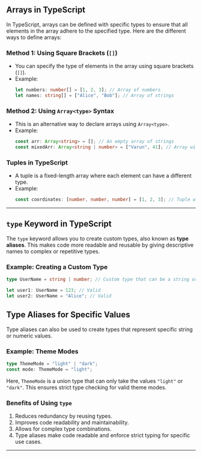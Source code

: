 ## Arrays in TypeScript

In TypeScript, arrays can be defined with specific types to ensure that all elements in the array adhere to the specified type. Here are the different ways to define arrays:

### Method 1: Using Square Brackets (`[]`)

- You can specify the type of elements in the array using square brackets (`[]`).
- Example:
  ```typescript
  let numbers: number[] = [1, 2, 3]; // Array of numbers
  let names: string[] = ["Alice", "Bob"]; // Array of strings
  ```

### Method 2: Using `Array<type>` Syntax

- This is an alternative way to declare arrays using `Array<type>`.
- Example:
  ```typescript
  const arr: Array<string> = []; // An empty array of strings
  const mixedArr: Array<string | number> = ["Varun", 41]; // Array with strings and numbers
  ```

### Tuples in TypeScript

- A tuple is a fixed-length array where each element can have a different type.
- Example:
  ```typescript
  const coordinates: [number, number, number] = [1, 2, 3]; // Tuple with three numbers
  ```

---

## `type` Keyword in TypeScript

The `type` keyword allows you to create custom types, also known as **type aliases**. This makes code more readable and reusable by giving descriptive names to complex or repetitive types.

### Example: Creating a Custom Type

```typescript
type UserName = string | number; // Custom type that can be a string or number

let user1: UserName = 123; // Valid
let user2: UserName = "Alice"; // Valid
```

## Type Aliases for Specific Values

Type aliases can also be used to create types that represent specific string or numeric values.

### Example: Theme Modes

```typescript
type ThemeMode = "light" | "dark";
const mode: ThemeMode = "light";
```

Here, `ThemeMode` is a union type that can only take the values `"light"` or `"dark"`. This ensures strict type checking for valid theme modes.

### Benefits of Using `type`

1. Reduces redundancy by reusing types.
2. Improves code readability and maintainability.
3. Allows for complex type combinations.
4. Type aliases make code readable and enforce strict typing for specific use cases.

---